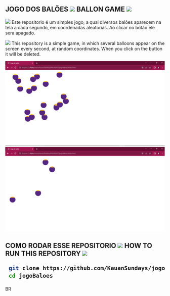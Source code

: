 <h2>JOGO DOS BALÕES <IMG src="https://static.todamateria.com.br/upload/ba/nd/bandeiradobrasil-2-cke.jpg" width="40px">
    BALLON GAME  <IMG src="https://static.mundoeducacao.uol.com.br/mundoeducacao/2022/05/bandeira-estados-unidos.jpg" width="40px">
</h2> 

<p> <IMG src="https://static.todamateria.com.br/upload/ba/nd/bandeiradobrasil-2-cke.jpg" width="40px"> Este repositorio é um simples jogo, a qual diversos balões aparecem na tela a cada segundo, em coordenadas aleatorias. Ao clicar no botão ele sera apagado.
</p>
<p> <IMG src="https://static.mundoeducacao.uol.com.br/mundoeducacao/2022/05/bandeira-estados-unidos.jpg" width="40px"> This repository is a simple game, in which several balloons appear on the screen every second, at random coordinates. When you click on the button it will be deleted.
</p>

<img src="https://raw.githubusercontent.com/KauanSundays/jogoBaloes/main/foto1.PNG">
<img src="https://raw.githubusercontent.com/KauanSundays/jogoBaloes/main/foto2.PNG">

<h2>
  COMO RODAR ESSE REPOSITORIO <IMG src="https://static.todamateria.com.br/upload/ba/nd/bandeiradobrasil-2-cke.jpg" width="40px">
  HOW TO RUN THIS REPOSITORY <IMG src="https://static.mundoeducacao.uol.com.br/mundoeducacao/2022/05/bandeira-estados-unidos.jpg" width="40px">

  ```sh
   git clone https://github.com/KauanSundays/jogoBaloes.git
   cd jogoBaloes
  ```
</h2> BR

